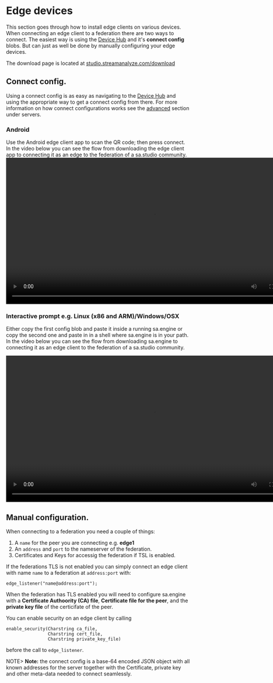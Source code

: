 # Edge devices

This section goes through how to install edge clients on various devices.
When connecting an edge client to a federation there are two ways to connect.
The easiest way is using the [Device Hub](!#/device_hub/) and it's **connect 
config** blobs. But can just as well be done by manually configuring your edge
devices.

The download page is located at [studio.streamanalyze.com/download](!https://studio.streamanalyze.com/download)

## Connect config.
Using a connect config is as easy as navigating to the 
[Device Hub](!#/device_hub/) and using the appropriate way to get a connect config from there. For more information on how connect configurations works see
the [advanced](/docs/md/servers/advanced.md) section under servers.

### Android
Use the Android edge client app to scan the QR code; then press
connect. In the video below you can see the flow from downloading the
edge client app to connecting it as an edge to the federation of a
sa.studio community.  <video width="800px" controls> <source
src="https://s3-eu-west-1.amazonaws.com/dl.streamanalyze.com/gifs/connect_android.webm"
type="video/webm"> Your browser does not support the video tag.
</video>


### Interactive prompt e.g. Linux (x86 and ARM)/Windows/OSX

Either copy the first config blob and paste it inside a running
sa.engine or copy the second one and paste in in a shell where
sa.engine is in your path.  In the video below you can see the flow
from downloading sa.engine to connecting it as an edge client to the
federation of a sa.studio community.

<video width="800px" controls>
<source src="https://s3-eu-west-1.amazonaws.com/dl.streamanalyze.com/gifs/connect_terminal_edge.webm" type="video/webm">
Your browser does not support the video tag.
</video>

## Manual configuration.
When connecting to a federation you need a couple of things:

1. A `name` for the peer you are connecting e.g. **edge1**
2. An `address` and `port` to the nameserver of the federation.
3. Certificates and Keys for accessig the federation if TSL is enabled.

If the federations TLS is not enabled you can simply connect an edge
client with name `name` to a federation at `address:port` with:

```
edge_listener("name@address:port");
```

When the federation has TLS enabled you will need to configure sa.engine
with a **Certificate Authoority (CA) file**, **Certificate file for the peer**, 
and the **private key file** of the certicifate of the peer.

You can enable security on an edge client by calling
```
enable_security(Charstring ca_file, 
                Charstring cert_file,
                Charstring private_key_file)
```
before the call to `edge_listener`.

NOTE>  **Note:** the connect config is a base-64 encoded JSON object with all known addresses for the server together with the Certificate, private key and other 
meta-data needed to connect seamlessly. 
